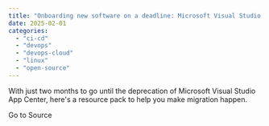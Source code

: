 ```yaml
---
title: "Onboarding new software on a deadline: Microsoft Visual Studio App Center shutdown - Bitrise Blog"
date: 2025-02-01
categories: 
  - "ci-cd"
  - "devops"
  - "devops-cloud"
  - "linux"
  - "open-source"
---
```


With just two months to go until the deprecation of Microsoft Visual Studio App Center, here's a resource pack to help you make migration happen.

Go to Source

